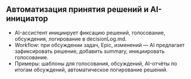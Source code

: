 ## Автоматизация принятия решений и AI-инициатор

- AI-ассистент инициирует фиксацию решений, голосование, обсуждения, логирование в decisionLog.md.
- Workflow: при обсуждении задач, Epic, изменений — AI предлагает зафиксировать решение, добавить summary, инициировать голосование.
- Примеры: шаблоны для голосования, обсуждений, AI-отчёты по итогам обсуждений, автоматическое логирование решений. 